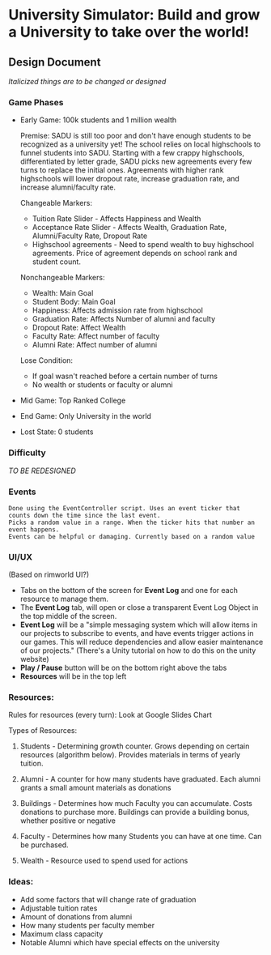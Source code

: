 # University Simulator: Build and grow a University to take over the world!

## Design Document
*Italicized things are to be changed or designed*

### Game Phases
- Early Game: 100k students and 1 million wealth

	Premise: SADU is still too poor and don't have enough students to be recognized as a university yet! The school 
	relies on local highschools to funnel students into SADU. Starting with a few crappy highschools, differentiated by
	letter grade, SADU picks new agreements every few turns to replace the initial ones. Agreements with higher rank
	highschools will lower dropout rate, increase graduation rate, and increase alumni/faculty rate.
	

	Changeable Markers:
	
	* Tuition Rate Slider - Affects Happiness and Wealth
	* Acceptance Rate Slider - Affects Wealth, Graduation Rate, Alumni/Faculty Rate, Dropout Rate
	* Highschool agreements - Need to spend wealth to buy highschool agreements. Price of agreement depends on
				  school rank and student count.
	
	Nonchangeable Markers:
	
	* Wealth: Main Goal
	* Student Body: Main Goal
	* Happiness: Affects admission rate from highschool
	* Graduation Rate: Affects Number of alumni and faculty
	* Dropout Rate: Affect Wealth
	* Faculty Rate: Affect number of faculty
	* Alumni Rate: Affect number of alumni
	
	Lose Condition:
	
	* If goal wasn't reached before a certain number of turns
	* No wealth or students or faculty or alumni

- Mid Game: Top Ranked College
- End Game: Only University in the world

- Lost State: 0 students

### Difficulty
*TO BE REDESIGNED*

### Events

	Done using the EventController script. Uses an event ticker that counts down the time since the last event.
	Picks a random value in a range. When the ticker hits that number an event happens.
	Events can be helpful or damaging. Currently based on a random value

### UI/UX
(Based on rimworld UI?)
- Tabs on the bottom of the screen for **Event Log** and one for each resource to manage them.
- The **Event Log** tab, will open or close a transparent Event Log Object in the top middle of the screen.
- **Event Log** will be a "simple messaging system which will allow items in our projects to subscribe to events, and have events trigger actions in our games. This will reduce dependencies and allow easier maintenance of our projects." (There's a Unity tutorial on how to do this on the unity website)
- **Play / Pause** button will be on the bottom right above the tabs
- **Resources** will be in the top left

### Resources:

Rules for resources (every turn):
	Look at Google Slides Chart

Types of Resources:

1. Students - Determining growth counter. Grows depending on certain resources (algorithm below). Provides materials in terms of yearly tuition.

2. Alumni - A counter for how many students have graduated. Each alumni grants a small amount materials as donations

3. Buildings - Determines how much Faculty you can accumulate. Costs donations to purchase more. Buildings can provide a building bonus, whether positive or negative

4. Faculty - Determines how many Students you can have at one time. Can be purchased.

5. Wealth - Resource used to spend used for actions

### Ideas:
- Add some factors that will change rate of graduation
- Adjustable tuition rates
- Amount of donations from alumni
- How many students per faculty member
- Maximum class capacity
- Notable Alumni which have special effects on the university
